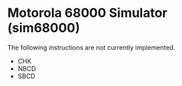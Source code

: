 Motorola 68000 Simulator (sim68000)
===================================
The following instructions are not currently implemented.

* CHK
* NBCD
* SBCD
